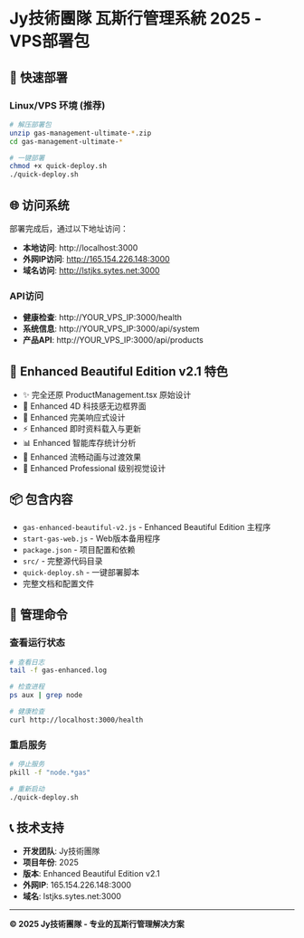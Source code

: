 # Jy技術團隊 瓦斯行管理系統 2025 - VPS部署包

## 🚀 快速部署

### Linux/VPS 环境 (推荐)
```bash
# 解压部署包
unzip gas-management-ultimate-*.zip
cd gas-management-ultimate-*

# 一键部署
chmod +x quick-deploy.sh
./quick-deploy.sh
```

## 🌐 访问系统

部署完成后，通过以下地址访问：

- **本地访问**: http://localhost:3000
- **外网IP访问**: http://165.154.226.148:3000
- **域名访问**: http://lstjks.sytes.net:3000

### API访问
- **健康检查**: http://YOUR_VPS_IP:3000/health
- **系统信息**: http://YOUR_VPS_IP:3000/api/system
- **产品API**: http://YOUR_VPS_IP:3000/api/products

## 🌟 Enhanced Beautiful Edition v2.1 特色

- ✨ 完全还原 ProductManagement.tsx 原始设计
- 🎨 Enhanced 4D 科技感无边框界面
- 📱 Enhanced 完美响应式设计
- ⚡ Enhanced 即时资料载入与更新
- 📊 Enhanced 智能库存统计分析
- 🚀 Enhanced 流畅动画与过渡效果
- 💎 Enhanced Professional 级别视觉设计

## 📦 包含内容

- `gas-enhanced-beautiful-v2.js` - Enhanced Beautiful Edition 主程序
- `start-gas-web.js` - Web版本备用程序
- `package.json` - 项目配置和依赖
- `src/` - 完整源代码目录
- `quick-deploy.sh` - 一键部署脚本
- 完整文档和配置文件

## 🔧 管理命令

### 查看运行状态
```bash
# 查看日志
tail -f gas-enhanced.log

# 检查进程
ps aux | grep node

# 健康检查
curl http://localhost:3000/health
```

### 重启服务
```bash
# 停止服务
pkill -f "node.*gas"

# 重新启动
./quick-deploy.sh
```

## 📞 技术支持

- **开发团队**: Jy技術團隊
- **项目年份**: 2025
- **版本**: Enhanced Beautiful Edition v2.1
- **外网IP**: 165.154.226.148:3000
- **域名**: lstjks.sytes.net:3000

---
**© 2025 Jy技術團隊 - 专业的瓦斯行管理解决方案**
